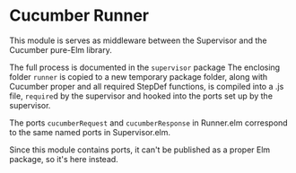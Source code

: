 # Cucumber Runner

This module is serves as middleware between the Supervisor and the Cucumber pure-Elm library.

The full process is documented in the `supervisor` package
The enclosing folder `runner` is copied to a new temporary package folder, along with Cucumber proper and all required StepDef functions, is  compiled into a .js file, `require`d by the supervisor and hooked into the ports set up by the supervisor.

The ports `cucumberRequest` and `cucumberResponse` in Runner.elm correspond to the same named ports in Supervisor.elm.

Since this module contains ports, it can't be published as a proper Elm package, so it's here instead.